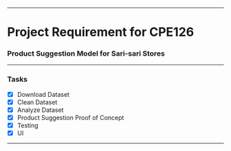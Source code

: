 ***
# Project Requirement for CPE126
### Product Suggestion Model for Sari-sari Stores
***
### Tasks
- [x] Download Dataset
- [x] Clean Dataset
- [x] Analyze Dataset
- [x] Product Suggestion Proof of Concept
- [x] Testing
- [x] UI
***
